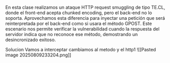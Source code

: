 En esta clase realizamos un ataque HTTP request smuggling de tipo TE.CL, donde el front-end acepta chunked encoding, pero el back-end no lo soporta. Aprovechamos esta diferencia para inyectar una petición que será reinterpretada por el back-end como si usara el método GPOST. Este escenario nos permite verificar la vulnerabilidad cuando la respuesta del servidor indica que no reconoce ese método, demostrando un desincronizado exitoso.

Solucion
Vamos a interceptar cambiamos al metodo y el http1
![[Pasted image 20250809233204.png]]
